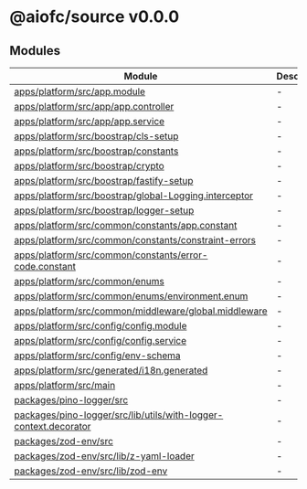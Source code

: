 # @aiofc/source v0.0.0

## Modules

| Module | Description |
| ------ | ------ |
| [apps/platform/src/app.module](apps/platform/src/app.module/index.md) | - |
| [apps/platform/src/app/app.controller](apps/platform/src/app/app.controller/index.md) | - |
| [apps/platform/src/app/app.service](apps/platform/src/app/app.service/index.md) | - |
| [apps/platform/src/boostrap/cls-setup](apps/platform/src/boostrap/cls-setup/index.md) | - |
| [apps/platform/src/boostrap/constants](apps/platform/src/boostrap/constants/index.md) | - |
| [apps/platform/src/boostrap/crypto](apps/platform/src/boostrap/crypto/index.md) | - |
| [apps/platform/src/boostrap/fastify-setup](apps/platform/src/boostrap/fastify-setup/index.md) | - |
| [apps/platform/src/boostrap/global-Logging.interceptor](apps/platform/src/boostrap/global-Logging.interceptor/index.md) | - |
| [apps/platform/src/boostrap/logger-setup](apps/platform/src/boostrap/logger-setup/index.md) | - |
| [apps/platform/src/common/constants/app.constant](apps/platform/src/common/constants/app.constant/index.md) | - |
| [apps/platform/src/common/constants/constraint-errors](apps/platform/src/common/constants/constraint-errors/index.md) | - |
| [apps/platform/src/common/constants/error-code.constant](apps/platform/src/common/constants/error-code.constant/index.md) | - |
| [apps/platform/src/common/enums](apps/platform/src/common/enums/index.md) | - |
| [apps/platform/src/common/enums/environment.enum](apps/platform/src/common/enums/environment.enum/index.md) | - |
| [apps/platform/src/common/middleware/global.middleware](apps/platform/src/common/middleware/global.middleware/index.md) | - |
| [apps/platform/src/config/config.module](apps/platform/src/config/config.module/index.md) | - |
| [apps/platform/src/config/config.service](apps/platform/src/config/config.service/index.md) | - |
| [apps/platform/src/config/env-schema](apps/platform/src/config/env-schema/index.md) | - |
| [apps/platform/src/generated/i18n.generated](apps/platform/src/generated/i18n.generated/index.md) | - |
| [apps/platform/src/main](apps/platform/src/main/index.md) | - |
| [packages/pino-logger/src](packages/pino-logger/src/index.md) | - |
| [packages/pino-logger/src/lib/utils/with-logger-context.decorator](packages/pino-logger/src/lib/utils/with-logger-context.decorator/index.md) | - |
| [packages/zod-env/src](packages/zod-env/src/index.md) | - |
| [packages/zod-env/src/lib/z-yaml-loader](packages/zod-env/src/lib/z-yaml-loader/index.md) | - |
| [packages/zod-env/src/lib/zod-env](packages/zod-env/src/lib/zod-env/index.md) | - |
